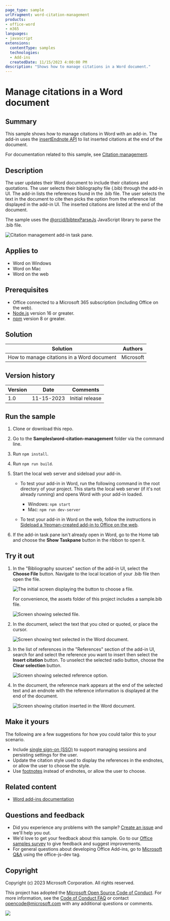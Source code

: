 ```yaml
---
page_type: sample
urlFragment: word-citation-management
products:
- office-word
- m365
languages:
- javascript
extensions:
  contentType: samples
  technologies:
  - Add-ins
  createdDate: 11/15/2023 4:00:00 PM
description: "Shows how to manage citations in a Word document."
---
```


# Manage citations in a Word document

## Summary

This sample shows how to manage citations in Word with an add-in. The add-in uses the [insertEndnote API](https://learn.microsoft.com/javascript/api/word/word.range#word-word-range-insertendnote-member(1)) to list inserted citations at the end of the document.

For documentation related to this sample, see [Citation management](https://learn.microsoft.com/office/dev/add-ins/word/citation-management).

## Description

The user updates their Word document to include their citations and quotations. The user selects their bibliography file (.bib) through the add-in UI. The add-in lists the references found in the .bib file. The user selects the text in the document to cite then picks the option from the reference list displayed in the add-in UI. The inserted citations are listed at the end of the document.

The sample uses the [@orcid/bibtexParseJs](https://github.com/ORCID/bibtexParseJs#readme) JavaScript library to parse the .bib file.

![Citation management add-in task pane.](./assets/word-citation-management.png)

## Applies to

- Word on Windows
- Word on Mac
- Word on the web

## Prerequisites

- Office connected to a Microsoft 365 subscription (including Office on the web).
- [Node.js](https://nodejs.org/) version 16 or greater.
- [npm](https://docs.npmjs.com/downloading-and-installing-node-js-and-npm) version 8 or greater.

## Solution

| Solution | Authors |
|----------|-----------|
| How to manage citations in a Word document | Microsoft |

## Version history

| Version  | Date | Comments |
|----------|------|----------|
| 1.0 | 11-15-2023 | Initial release |

## Run the sample

1. Clone or download this repo.

1. Go to the **Samples\word-citation-management** folder via the command line.

1. Run `npm install`.

1. Run `npm run build`.

1. Start the local web server and sideload your add-in.

    - To test your add-in in Word, run the following command in the root directory of your project. This starts the local web server (if it's not already running) and opens Word with your add-in loaded.

      - Windows: `npm start`
      - Mac: `npm run dev-server`

    - To test your add-in in Word on the web, follow the instructions in [Sideload a Yeoman-created add-in to Office on the web](https://learn.microsoft.com/office/dev/add-ins/testing/sideload-office-add-ins-for-testing#sideload-a-yeoman-created-add-in-to-office-on-the-web).

1. If the add-in task pane isn't already open in Word, go to the Home tab and choose the **Show Taskpane** button in the ribbon to open it.

## Try it out

1. In the "Bibliography sources" section of the add-in UI, select the **Choose File** button. Navigate to the local location of your .bib file then open the file.

    ![The initial screen displaying the button to choose a file.](./assets/word-citation-management-initial-screen.png)

    For convenience, the assets folder of this project includes a sample.bib file.

    ![Screen showing selected file.](./assets/word-citation-management-selected-bib.png)

1. In the document, select the text that you cited or quoted, or place the cursor.

    ![Screen showing text selected in the Word document.](./assets/word-citation-management-selected-text.png)

1. In the list of references in the "References" section of the add-in UI, search for and select the reference you want to insert then select the **Insert citation** button. To unselect the selected radio button, choose the **Clear selection** button.

    ![Screen showing selected reference option.](./assets/word-citation-management-select-option.png)

1. In the document, the reference mark appears at the end of the selected text and an endnote with the reference information is displayed at the end of the document.

    ![Screen showing citation inserted in the Word document.](./assets/word-citation-management-inserted-citation.png)

## Make it yours

The following are a few suggestions for how you could tailor this to your scenario.

- Include [single sign-on (SSO)](https://learn.microsoft.com/office/dev/add-ins/develop/sso-in-office-add-ins) to support managing sessions and persisting settings for the user.
- Update the citation style used to display the references in the endnotes, or allow the user to choose the style.
- Use [footnotes](https://learn.microsoft.com/javascript/api/word/word.range#word-word-range-insertfootnote-member(1)) instead of endnotes, or allow the user to choose.

## Related content

- [Word add-ins documentation](https://learn.microsoft.com/office/dev/add-ins/word/)

## Questions and feedback

- Did you experience any problems with the sample? [Create an issue](https://github.com/OfficeDev/Office-Add-in-samples/issues/new/choose) and we'll help you out.
- We'd love to get your feedback about this sample. Go to our [Office samples survey](https://aka.ms/OfficeSamplesSurvey) to give feedback and suggest improvements.
- For general questions about developing Office Add-ins, go to [Microsoft Q&A](https://learn.microsoft.com/answers/topics/office-js-dev.html) using the office-js-dev tag.

## Copyright

Copyright (c) 2023 Microsoft Corporation. All rights reserved.

This project has adopted the [Microsoft Open Source Code of Conduct](https://opensource.microsoft.com/codeofconduct/). For more information, see the [Code of Conduct FAQ](https://opensource.microsoft.com/codeofconduct/faq/) or contact [opencode@microsoft.com](mailto:opencode@microsoft.com) with any additional questions or comments.

<img src="https://pnptelemetry.azurewebsites.net/pnp-officeaddins/samples/word-citation-management" />